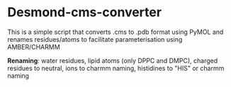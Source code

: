 # Desmond-cms-converter

This is a simple script that converts .cms to .pdb format using PyMOL and renames residues/atoms to facilitate parameterisation using AMBER/CHARMM

**Renaming**: water residues, lipid atoms (only DPPC and DMPC), charged residues to neutral, ions to charmm naming, histidines to "HIS" or charmm naming
